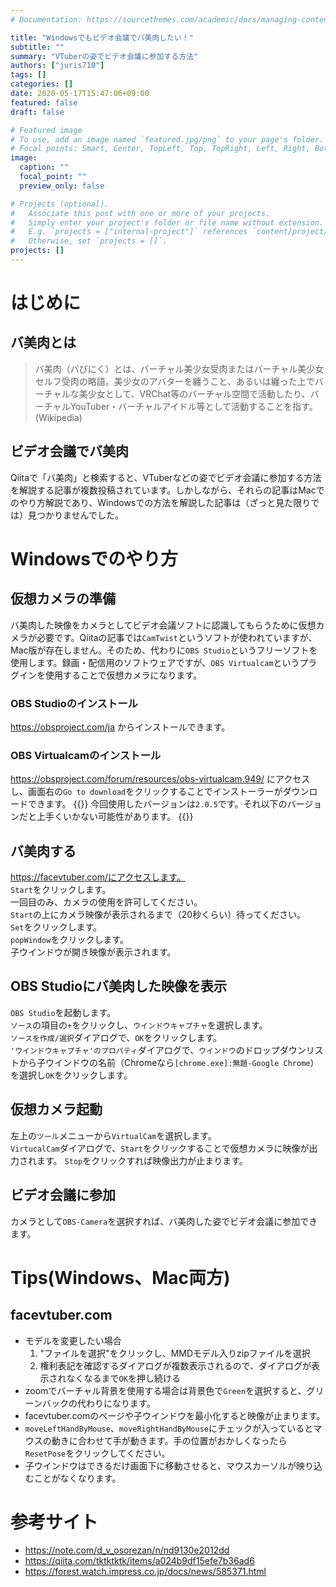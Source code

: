 ```yaml
---
# Documentation: https://sourcethemes.com/academic/docs/managing-content/

title: "Windowsでもビデオ会議でバ美肉したい！"
subtitle: ""
summary: "VTuberの姿でビデオ会議に参加する方法"
authors: ["juris710"]
tags: []
categories: []
date: 2020-05-17T15:47:06+09:00
featured: false
draft: false

# Featured image
# To use, add an image named `featured.jpg/png` to your page's folder.
# Focal points: Smart, Center, TopLeft, Top, TopRight, Left, Right, BottomLeft, Bottom, BottomRight.
image:
  caption: ""
  focal_point: ""
  preview_only: false

# Projects (optional).
#   Associate this post with one or more of your projects.
#   Simply enter your project's folder or file name without extension.
#   E.g. `projects = ["internal-project"]` references `content/project/deep-learning/index.md`.
#   Otherwise, set `projects = []`.
projects: []
---
```

# はじめに
## バ美肉とは
>バ美肉（バびにく）とは、バーチャル美少女受肉またはバーチャル美少女セルフ受肉の略語。美少女のアバターを纏うこと、あるいは纏った上でバーチャルな美少女として、VRChat等のバーチャル空間で活動したり、バーチャルYouTuber・バーチャルアイドル等として活動することを指す。(Wikipedia)
## ビデオ会議でバ美肉
Qiitaで「バ美肉」と検索すると、VTuberなどの姿でビデオ会議に参加する方法を解説する記事が複数投稿されています。しかしながら、それらの記事はMacでのやり方解説であり、Windowsでの方法を解説した記事は（ざっと見た限りでは）見つかりませんでした。
# Windowsでのやり方
## 仮想カメラの準備
バ美肉した映像をカメラとしてビデオ会議ソフトに認識してもらうために仮想カメラが必要です。Qiitaの記事では`CamTwist`というソフトが使われていますが、Mac版が存在しません。そのため、代わりに`OBS Studio`というフリーソフトを使用します。録画・配信用のソフトウェアですが、`OBS Virtualcam`というプラグインを使用することで仮想カメラになります。
### OBS Studioのインストール
https://obsproject.com/ja からインストールできます。
### OBS Virtualcamのインストール
https://obsproject.com/forum/resources/obs-virtualcam.949/ にアクセスし、画面右の`Go to download`をクリックすることでインストーラーがダウンロードできます。
{{<alert warning>}}
今回使用したバージョンは`2.0.5`です。それ以下のバージョンだと上手くいかない可能性があります。
{{</alert>}}
## バ美肉する
https://facevtuber.com/にアクセスします。  
`Start`をクリックします。  
一回目のみ、カメラの使用を許可してください。  
`Start`の上にカメラ映像が表示されるまで（20秒くらい）待ってください。  
`Set`をクリックします。  
`popWindow`をクリックします。  
子ウインドウが開き映像が表示されます。  
## OBS Studioにバ美肉した映像を表示
`OBS Studio`を起動します。  
`ソース`の項目の`+`をクリックし、`ウインドウキャプチャ`を選択します。  
`ソースを作成/選択`ダイアログで、`OK`をクリックします。  
`'ウインドウキャプチャ'のプロパティ`ダイアログで、`ウインドウ`のドロップダウンリストから子ウインドウの名前（Chromeなら`[chrome.exe]:無題-Google Chrome`）を選択し`OK`をクリックします。
## 仮想カメラ起動
左上の`ツール`メニューから`VirtualCam`を選択します。  
`VirtucalCam`ダイアログで、`Start`をクリックすることで仮想カメラに映像が出力されます。
`Stop`をクリックすれば映像出力が止まります。
## ビデオ会議に参加
カメラとして`OBS-Camera`を選択すれば、バ美肉した姿でビデオ会議に参加できます。

# Tips(Windows、Mac両方)
## facevtuber.com
- モデルを変更したい場合
  1. "ファイルを選択"をクリックし、MMDモデル入りzipファイルを選択
  2. 権利表記を確認するダイアログが複数表示されるので、ダイアログが表示されなくなるまで`OK`を押し続ける
- zoomでバーチャル背景を使用する場合は背景色で`Green`を選択すると、グリーンバックの代わりになります。
- facevtuber.comのページや子ウインドウを最小化すると映像が止まります。
- `moveLeftHandByMouse`、`moveRightHandByMouse`にチェックが入っているとマウスの動きに合わせて手が動きます。手の位置がおかしくなったら`ResetPose`をクリックしてください。
- 子ウインドウはできるだけ画面下に移動させると、マウスカーソルが映り込むことがなくなります。

# 参考サイト
- https://note.com/d_v_osorezan/n/nd9130e2012dd
- https://qiita.com/tktktktk/items/a024b9df15efe7b36ad6
- https://forest.watch.impress.co.jp/docs/news/585371.html

